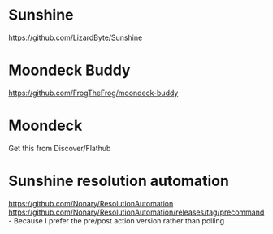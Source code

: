 # Sunshine
https://github.com/LizardByte/Sunshine

# Moondeck Buddy
https://github.com/FrogTheFrog/moondeck-buddy

# Moondeck
Get this from Discover/Flathub

# Sunshine resolution automation
https://github.com/Nonary/ResolutionAutomation
https://github.com/Nonary/ResolutionAutomation/releases/tag/precommand - Because I prefer the pre/post action version rather than polling
